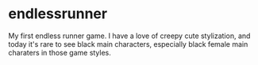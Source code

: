 # endlessrunner
My first endless runner game. 
I have a love of creepy cute stylization, and today it's rare to see black main characters, especially black female main charaters in those game styles.
